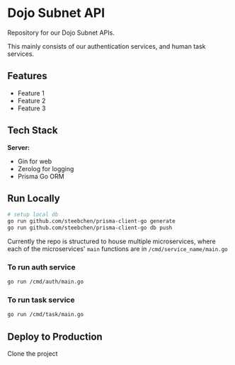 # Dojo Subnet API

Repository for our Dojo Subnet APIs.

This mainly consists of our authentication services, and human task services.

## Features

- Feature 1
- Feature 2
- Feature 3


## Tech Stack

**Server:**
- Gin for web
- Zerolog for logging
- Prisma Go ORM


## Run Locally

```bash
# setup local db
go run github.com/steebchen/prisma-client-go generate
go run github.com/steebchen/prisma-client-go db push
```

Currently the repo is structured to house multiple microservices, where each of the microservices' `main` functions are in `/cmd/service_name/main.go`

### To run auth service
```bash
go run /cmd/auth/main.go
```

### To run task service
```bash
go run /cmd/task/main.go
```

## Deploy to Production

Clone the project
